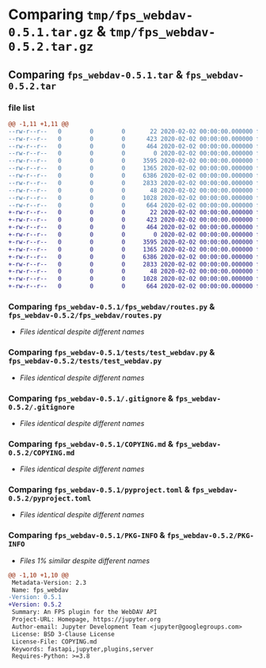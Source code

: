 # Comparing `tmp/fps_webdav-0.5.1.tar.gz` & `tmp/fps_webdav-0.5.2.tar.gz`

## Comparing `fps_webdav-0.5.1.tar` & `fps_webdav-0.5.2.tar`

### file list

```diff
@@ -1,11 +1,11 @@
--rw-r--r--   0        0        0       22 2020-02-02 00:00:00.000000 fps_webdav-0.5.1/fps_webdav/__init__.py
--rw-r--r--   0        0        0      423 2020-02-02 00:00:00.000000 fps_webdav-0.5.1/fps_webdav/config.py
--rw-r--r--   0        0        0      464 2020-02-02 00:00:00.000000 fps_webdav-0.5.1/fps_webdav/main.py
--rw-r--r--   0        0        0        0 2020-02-02 00:00:00.000000 fps_webdav-0.5.1/fps_webdav/py.typed
--rw-r--r--   0        0        0     3595 2020-02-02 00:00:00.000000 fps_webdav-0.5.1/fps_webdav/routes.py
--rw-r--r--   0        0        0     1365 2020-02-02 00:00:00.000000 fps_webdav-0.5.1/tests/test_webdav.py
--rw-r--r--   0        0        0     6386 2020-02-02 00:00:00.000000 fps_webdav-0.5.1/.gitignore
--rw-r--r--   0        0        0     2833 2020-02-02 00:00:00.000000 fps_webdav-0.5.1/COPYING.md
--rw-r--r--   0        0        0       48 2020-02-02 00:00:00.000000 fps_webdav-0.5.1/README.md
--rw-r--r--   0        0        0     1028 2020-02-02 00:00:00.000000 fps_webdav-0.5.1/pyproject.toml
--rw-r--r--   0        0        0      664 2020-02-02 00:00:00.000000 fps_webdav-0.5.1/PKG-INFO
+-rw-r--r--   0        0        0       22 2020-02-02 00:00:00.000000 fps_webdav-0.5.2/fps_webdav/__init__.py
+-rw-r--r--   0        0        0      423 2020-02-02 00:00:00.000000 fps_webdav-0.5.2/fps_webdav/config.py
+-rw-r--r--   0        0        0      464 2020-02-02 00:00:00.000000 fps_webdav-0.5.2/fps_webdav/main.py
+-rw-r--r--   0        0        0        0 2020-02-02 00:00:00.000000 fps_webdav-0.5.2/fps_webdav/py.typed
+-rw-r--r--   0        0        0     3595 2020-02-02 00:00:00.000000 fps_webdav-0.5.2/fps_webdav/routes.py
+-rw-r--r--   0        0        0     1365 2020-02-02 00:00:00.000000 fps_webdav-0.5.2/tests/test_webdav.py
+-rw-r--r--   0        0        0     6386 2020-02-02 00:00:00.000000 fps_webdav-0.5.2/.gitignore
+-rw-r--r--   0        0        0     2833 2020-02-02 00:00:00.000000 fps_webdav-0.5.2/COPYING.md
+-rw-r--r--   0        0        0       48 2020-02-02 00:00:00.000000 fps_webdav-0.5.2/README.md
+-rw-r--r--   0        0        0     1028 2020-02-02 00:00:00.000000 fps_webdav-0.5.2/pyproject.toml
+-rw-r--r--   0        0        0      664 2020-02-02 00:00:00.000000 fps_webdav-0.5.2/PKG-INFO
```

### Comparing `fps_webdav-0.5.1/fps_webdav/routes.py` & `fps_webdav-0.5.2/fps_webdav/routes.py`

 * *Files identical despite different names*

### Comparing `fps_webdav-0.5.1/tests/test_webdav.py` & `fps_webdav-0.5.2/tests/test_webdav.py`

 * *Files identical despite different names*

### Comparing `fps_webdav-0.5.1/.gitignore` & `fps_webdav-0.5.2/.gitignore`

 * *Files identical despite different names*

### Comparing `fps_webdav-0.5.1/COPYING.md` & `fps_webdav-0.5.2/COPYING.md`

 * *Files identical despite different names*

### Comparing `fps_webdav-0.5.1/pyproject.toml` & `fps_webdav-0.5.2/pyproject.toml`

 * *Files identical despite different names*

### Comparing `fps_webdav-0.5.1/PKG-INFO` & `fps_webdav-0.5.2/PKG-INFO`

 * *Files 1% similar despite different names*

```diff
@@ -1,10 +1,10 @@
 Metadata-Version: 2.3
 Name: fps_webdav
-Version: 0.5.1
+Version: 0.5.2
 Summary: An FPS plugin for the WebDAV API
 Project-URL: Homepage, https://jupyter.org
 Author-email: Jupyter Development Team <jupyter@googlegroups.com>
 License: BSD 3-Clause License
 License-File: COPYING.md
 Keywords: fastapi,jupyter,plugins,server
 Requires-Python: >=3.8
```

